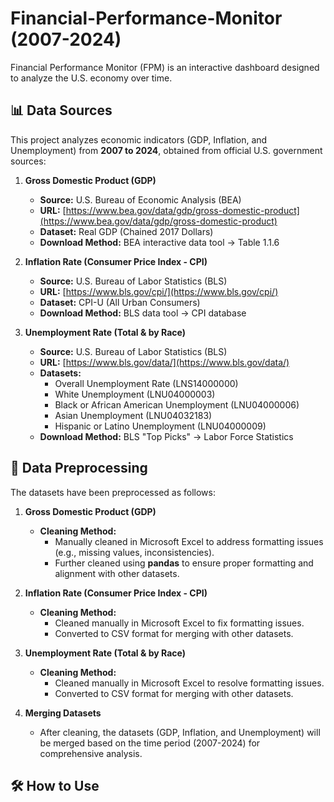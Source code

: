 # Financial-Performance-Monitor (2007-2024)
Financial Performance Monitor (FPM) is an interactive dashboard designed to analyze the U.S. economy over time.

## 📊 Data Sources
This project analyzes economic indicators (GDP, Inflation, and Unemployment) from **2007 to 2024**, obtained from official U.S. government sources:

1. **Gross Domestic Product (GDP)**
   - **Source:** U.S. Bureau of Economic Analysis (BEA)
   - **URL:** [https://www.bea.gov/data/gdp/gross-domestic-product](https://www.bea.gov/data/gdp/gross-domestic-product)
   - **Dataset:** Real GDP (Chained 2017 Dollars)  
   - **Download Method:** BEA interactive data tool → Table 1.1.6  

2. **Inflation Rate (Consumer Price Index - CPI)**
   - **Source:** U.S. Bureau of Labor Statistics (BLS)
   - **URL:** [https://www.bls.gov/cpi/](https://www.bls.gov/cpi/)
   - **Dataset:** CPI-U (All Urban Consumers)
   - **Download Method:** BLS data tool → CPI database  

3. **Unemployment Rate (Total & by Race)**
   - **Source:** U.S. Bureau of Labor Statistics (BLS)
   - **URL:** [https://www.bls.gov/data/](https://www.bls.gov/data/)
   - **Datasets:**
     - Overall Unemployment Rate (LNS14000000)
     - White Unemployment (LNU04000003)
     - Black or African American Unemployment (LNU04000006)
     - Asian Unemployment (LNU04032183)
     - Hispanic or Latino Unemployment (LNU04000009)
   - **Download Method:** BLS "Top Picks" → Labor Force Statistics  

## 📂 Data Preprocessing
The datasets have been preprocessed as follows:

1. **Gross Domestic Product (GDP)**
   - **Cleaning Method:**  
     - Manually cleaned in Microsoft Excel to address formatting issues (e.g., missing values, inconsistencies).  
     - Further cleaned using **pandas** to ensure proper formatting and alignment with other datasets.

2. **Inflation Rate (Consumer Price Index - CPI)**
   - **Cleaning Method:**  
     - Cleaned manually in Microsoft Excel to fix formatting issues.  
     - Converted to CSV format for merging with other datasets.

3. **Unemployment Rate (Total & by Race)**
   - **Cleaning Method:**  
     - Cleaned manually in Microsoft Excel to resolve formatting issues.  
     - Converted to CSV format for merging with other datasets.

4. **Merging Datasets**
   - After cleaning, the datasets (GDP, Inflation, and Unemployment) will be merged based on the time period (2007-2024) for comprehensive analysis.

## 🛠 How to Use
